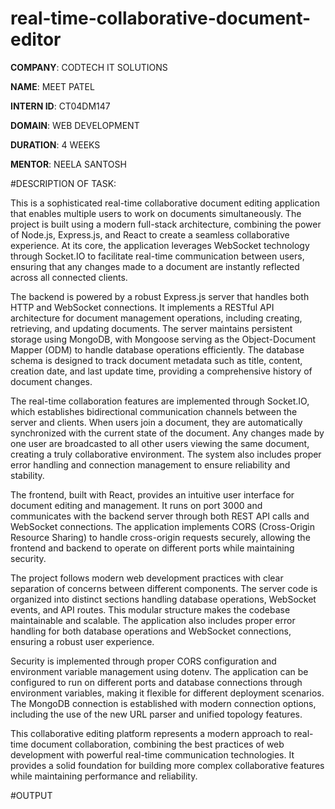 # real-time-collaborative-document-editor

**COMPANY**: CODTECH IT SOLUTIONS

**NAME**: MEET PATEL

**INTERN ID**: CT04DM147

**DOMAIN**: WEB DEVELOPMENT 

**DURATION**: 4 WEEKS

**MENTOR**: NEELA SANTOSH

#DESCRIPTION OF TASK:

This is a sophisticated real-time collaborative document editing application that enables multiple users to work on documents simultaneously. The project is built using a modern full-stack architecture, combining the power of Node.js, Express.js, and React to create a seamless collaborative experience. At its core, the application leverages WebSocket technology through Socket.IO to facilitate real-time communication between users, ensuring that any changes made to a document are instantly reflected across all connected clients.

The backend is powered by a robust Express.js server that handles both HTTP and WebSocket connections. It implements a RESTful API architecture for document management operations, including creating, retrieving, and updating documents. The server maintains persistent storage using MongoDB, with Mongoose serving as the Object-Document Mapper (ODM) to handle database operations efficiently. The database schema is designed to track document metadata such as title, content, creation date, and last update time, providing a comprehensive history of document changes.

The real-time collaboration features are implemented through Socket.IO, which establishes bidirectional communication channels between the server and clients. When users join a document, they are automatically synchronized with the current state of the document. Any changes made by one user are broadcasted to all other users viewing the same document, creating a truly collaborative environment. The system also includes proper error handling and connection management to ensure reliability and stability.

The frontend, built with React, provides an intuitive user interface for document editing and management. It runs on port 3000 and communicates with the backend server through both REST API calls and WebSocket connections. The application implements CORS (Cross-Origin Resource Sharing) to handle cross-origin requests securely, allowing the frontend and backend to operate on different ports while maintaining security.

The project follows modern web development practices with clear separation of concerns between different components. The server code is organized into distinct sections handling database operations, WebSocket events, and API routes. This modular structure makes the codebase maintainable and scalable. The application also includes proper error handling for both database operations and WebSocket connections, ensuring a robust user experience.

Security is implemented through proper CORS configuration and environment variable management using dotenv. The application can be configured to run on different ports and database connections through environment variables, making it flexible for different deployment scenarios. The MongoDB connection is established with modern connection options, including the use of the new URL parser and unified topology features.

This collaborative editing platform represents a modern approach to real-time document collaboration, combining the best practices of web development with powerful real-time communication technologies. It provides a solid foundation for building more complex collaborative features while maintaining performance and reliability.

#OUTPUT
